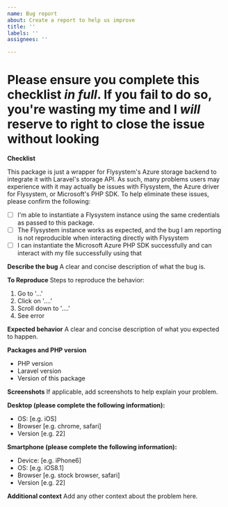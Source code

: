 ```yaml
---
name: Bug report
about: Create a report to help us improve
title: ''
labels: ''
assignees: ''

---
```


# Please ensure you complete this checklist *in full*. If you fail to do so, you're wasting my time and I *will* reserve to right to close the issue without looking

**Checklist**

This package is just a wrapper for Flysystem's Azure storage backend to integrate it with Laravel's storage API. As such, many problems users may experience with it may actually be issues with Flysystem, the Azure driver for Flysystem, or Microsoft's PHP SDK. To help eliminate these issues, please confirm the following:

- [ ] I'm able to instantiate a Flysystem instance using the same credentials as passed to this package.
- [ ] The Flysystem instance works as expected, and the bug I am reporting is not reproducible when interacting directly with Flysystem
- [ ] I can instantiate the Microsoft Azure PHP SDK successfully and can interact with my file successfully using that

**Describe the bug**
A clear and concise description of what the bug is.

**To Reproduce**
Steps to reproduce the behavior:
1. Go to '...'
2. Click on '....'
3. Scroll down to '....'
4. See error

**Expected behavior**
A clear and concise description of what you expected to happen.

**Packages and PHP version**
 - PHP version
 - Laravel version
 - Version of this package

**Screenshots**
If applicable, add screenshots to help explain your problem.

**Desktop (please complete the following information):**
 - OS: [e.g. iOS]
 - Browser [e.g. chrome, safari]
 - Version [e.g. 22]

**Smartphone (please complete the following information):**
 - Device: [e.g. iPhone6]
 - OS: [e.g. iOS8.1]
 - Browser [e.g. stock browser, safari]
 - Version [e.g. 22]

**Additional context**
Add any other context about the problem here.
